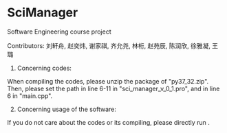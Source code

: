 # SciManager
Software Engineering course project

Contributors: 刘轩舟, 赵奕炜, 谢家祺, 齐允尧, 林桁, 赵苑辰, 陈润欣, 徐雅凝, 王璐 

1. Concerning codes: 

When compiling the codes, please unzip the package of "py37_32.zip". Then, please set the path in line 6-11 in "sci_manager_v_0_1.pro", and in line 6 in "main.cpp".


2. Concerning usage of the software:

If you do not care about the codes or its compiling, please directly run .

